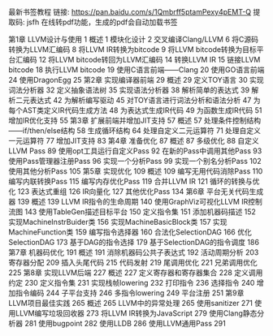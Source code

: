 最新书签教程 链接: https://pan.baidu.com/s/1Qmbrff5ptamPexy4pEMT-Q 提取码: jsfh 在线转pdf功能，生成的pdf会自动加载书签

第1章 LLVM设计与使用 1
概述 1
模块化设计 2
交叉编译Clang/LLVM 6
将C源码转换为LLVM汇编码 8
将LLVM IR转换为bitcode 9
将LLVM bitcode转换为目标平台汇编码 12
将LLVM bitcode转回为LLVM汇编码 14
转换LLVM IR 15
链接LLVM bitcode 18
执行LLVM bitcode 19
使用C语言前端——Clang 20
使用GO语言前端 24
使用DragonEgg 25
第2章 实现编译器前端 29
概述 29
定义TOY语言 30
实现词法分析器 32
定义抽象语法树 35
实现语法分析器 38
解析简单的表达式 39
解析二元表达式 42
为解析编写驱动 45
对TOY语言进行词法分析和语法分析 47
为每个AST类定义IR代码生成方法 48
为表达式生成IR代码 49
为函数生成IR代码 51
增加IR优化支持 55
第3章 扩展前端并增加JIT支持 57
概述 57
处理条件控制结构——if/then/else结构 58
生成循环结构 64
处理自定义二元运算符 71
处理自定义一元运算符 77
增加JIT支持 83
第4章 准备优化 87
概述 87
多级优化 88
自定义LLVM Pass 89
使用opt工具运行自定义Pass 92
在新的Pass中调用其他Pass 93
使用Pass管理器注册Pass 96
实现一个分析Pass 99
实现一个别名分析Pass 102
使用其他分析Pass 105
第5章 实现优化 109
概述 109
编写无用代码消除Pass 110
编写内联转换Pass 115
编写内存优化Pass 119
合并LLVM IR 121
循环的转换与优化 123
表达式重组 126
IR向量化 127
其他优化Pass 134
第6章 平台无关代码生成器 139
概述 139
LLVM IR指令的生命周期 140
使用GraphViz可视化LLVM IR控制流图 143
使用TableGen描述目标平台 150
定义指令集 151
添加机器码描述 152
实现MachineInstrBuider类 156
实现MachineBasicBlock类 157
实现MachineFunction类 159
编写指令选择器 160
合法化SelectionDAG 166
优化SelectionDAG 173
基于DAG的指令选择 179
基于SelectionDAG的指令调度 186
第7章 机器码优化 191
概述 191
消除机器码公共子表达式 192
活动周期分析 203
寄存器分配 209
插入头尾代码 215
代码发射 219
尾调用优化 221
兄弟调用优化 225
第8章 实现LLVM后端 227
概述 227
定义寄存器和寄存器集合 228
定义调用约定 230
定义指令集 231
实现栈帧lowering 232
打印指令 236
选择指令 240
增加指令编码 244
子平台支持 246
多指令lowering 249
平台注册 251
第9章 LLVM项目最佳实践 265
概述 265
LLVM中的异常处理 265
使用sanitizer 271
使用LLVM编写垃圾回收器 273
将LLVM IR转换为JavaScript 279
使用Clang静态分析器 281
使用bugpoint 282
使用LLDB 286
使用LLVM通用Pass 291